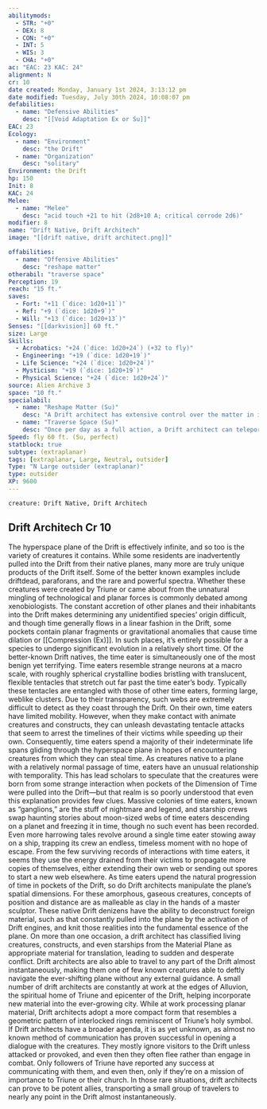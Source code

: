 ```yaml
---
abilitymods:
  - STR: "+0"
  - DEX: 8
  - CON: "+0"
  - INT: 5
  - WIS: 3
  - CHA: "+0"
ac: "EAC: 23 KAC: 24"
alignment: N
cr: 10
date created: Monday, January 1st 2024, 3:13:12 pm
date modified: Tuesday, July 30th 2024, 10:08:07 pm
defabilities:
  - name: "Defensive Abilities"
    desc: "[[Void Adaptation Ex or Su]]"
EAC: 23
Ecology:
  - name: "Environment"
    desc: "the Drift"
  - name: "Organization"
    desc: "solitary"
Environment: the Drift
hp: 150
Init: 8
KAC: 24
Melee:
  - name: "Melee"
    desc: "acid touch +21 to hit (2d8+10 A; critical corrode 2d6)"
modifier: 8
name: "Drift Native, Drift Architech"
image: "[[drift native, drift architect.png]]"

offabilities:
  - name: "Offensive Abilities"
    desc: "reshape matter"
otherabil: "traverse space"
Perception: 19
reach: "15 ft."
saves:
  - Fort: "+11 (`dice: 1d20+11`)"
  - Ref: "+9 (`dice: 1d20+9`)"
  - Will: "+13 (`dice: 1d20+13`)"
Senses: "[[darkvision]] 60 ft."
size: Large
Skills:
  - Acrobatics: "+24 (`dice: 1d20+24`) (+32 to fly)"
  - Engineering: "+19 (`dice: 1d20+19`)"
  - Life Science: "+24 (`dice: 1d20+24`)"
  - Mysticism: "+19 (`dice: 1d20+19`)"
  - Physical Science: "+24 (`dice: 1d20+24`)"
source: Alien Archive 3 
space: "10 ft."
specialabil:
  - name: "Reshape Matter (Su)"
    desc: "A Drift architect has extensive control over the matter in its vicinity and can deconstruct it at will. As a full action while in the Drift, a Drift architect can reshape the matter in a 30-foot cone. Each creature and unattended object in the area that is not native to the Drift must succeed at a DC 19 fortitude save or take 6d10 acid damage; this damage ignores hardness and nonmagical damage reduction. A creature that fails this save by 5 or more is also subject to the wound critical hit effect; that creature can attempt an additional save against that effect at the same DC."
  - name: "Traverse Space (Su)"
    desc: "Once per day as a full action, a Drift architect can teleport through the Drift instantaneously, appearing wherever it wishes with perfect accuracy. It can bring up to 6 willing or unconscious creatures with it, as per teleport."
Speed: fly 60 ft. (Su, perfect)
statblock: true
subtype: (extraplanar)
tags: [extraplanar, Large, Neutral, outsider]
Type: "N Large outsider (extraplanar)"
type: outsider
XP: 9600
---
```


```statblock
creature: Drift Native, Drift Architech
```

## Drift Architech Cr 10

The hyperspace plane of the Drift is effectively infinite, and so too is the variety of creatures it contains. While some residents are inadvertently pulled into the Drift from their native planes, many more are truly unique products of the Drift itself. Some of the better known examples include driftdead, paraforans, and the rare and powerful spectra. Whether these creatures were created by Triune or came about from the unnatural mingling of technological and planar forces is commonly debated among xenobiologists. The constant accretion of other planes and their inhabitants into the Drift makes determining any unidentified species’ origin difficult, and though time generally flows in a linear fashion in the Drift, some pockets contain planar fragments or gravitational anomalies that cause time dilation or [[Compression (Ex)]]. In such places, it’s entirely possible for a species to undergo significant evolution in a relatively short time.
Of the better-known Drift natives, the time eater is simultaneously one of the most benign yet terrifying. Time eaters resemble strange neurons at a macro scale, with roughly spherical crystalline bodies bristling with translucent, flexible tentacles that stretch out far past the time eater’s body. Typically these tentacles are entangled with those of other time eaters, forming large, weblike clusters. Due to their transparency, such webs are extremely difficult to detect as they coast through the Drift. On their own, time eaters have limited mobility. However, when they make contact with animate creatures and constructs, they can unleash devastating tentacle attacks that seem to arrest the timelines of their victims while speeding up their own. Consequently, time eaters spend a majority of their indeterminate life spans gliding through the hyperspace plane in hopes of encountering creatures from which they can steal time. As creatures native to a plane with a relatively normal passage of time, eaters have an unusual relationship with temporality. This has lead scholars to speculate that the creatures were born from some strange interaction when pockets of the Dimension of Time were pulled into the Drift—but that realm is so poorly understood that even this explanation provides few clues.
Massive colonies of time eaters, known as “ganglions,” are the stuff of nightmare and legend, and starship crews swap haunting stories about moon-sized webs of time eaters descending on a planet and freezing it in time, though no such event has been recorded. Even more harrowing tales revolve around a single time eater stowing away on a ship, trapping its crew an endless, timeless moment with no hope of escape. From the few surviving records of interactions with time eaters, it seems they use the energy drained from their victims to propagate more copies of themselves, either extending their own web or sending out spores to start a new web elsewhere.
As time eaters upend the natural progression of time in pockets of the Drift, so do Drift architects manipulate the plane’s spatial dimensions. For these amorphous, gaseous creatures, concepts of position and distance are as malleable as clay in the hands of a master sculptor. These native Drift denizens have the ability to deconstruct foreign material, such as that constantly pulled into the plane by the activation of Drift engines, and knit those realities into the fundamental essence of the plane. On more than one occasion, a drift architect has classified living creatures, constructs, and even starships from the Material Plane as appropriate material for translation, leading to sudden and desperate conflict. Drift architects are also able to travel to any part of the Drift almost instantaneously, making them one of few known creatures able to deftly navigate the ever-shifting plane without any external guidance.
A small number of drift architects are constantly at work at the edges of Alluvion, the spiritual home of Triune and epicenter of the Drift, helping incorporate new material into the ever-growing city. While at work processing planar material, Drift architects adopt a more compact form that resembles a geometric pattern of interlocked rings reminiscent of Triune’s holy symbol.
If Drift architects have a broader agenda, it is as yet unknown, as almost no known method of communication has proven successful in opening a dialogue with the creatures. They mostly ignore visitors to the Drift unless attacked or provoked, and even then they often flee rather than engage in combat. Only followers of Triune have reported any success at communicating with them, and even then, only if they’re on a mission of importance to Triune or their church. In those rare situations, drift architects can prove to be potent allies, transporting a small group of travelers to nearly any point in the Drift almost instantaneously.
